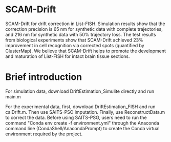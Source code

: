 # SCAM-Drift
SCAM-Drift for drift correction in List-FISH. Simulation results show that the correction precision is 65 nm for synthetic data with complete trajectories, and 216 nm for synthetic data with 50% trajectory loss. The test results from biological experiments show that SCAM-Drift achieved 23% improvement in cell recognition via corrected spots (quantified by ClusterMap). We believe that SCAM-Drift helps to promote the development and maturation of List-FISH for intact brain tissue sections.


# Brief introduction
For simulation data, download DriftEstimation_Simulite directly and run main.m

For the experimental data, first, download DriftEstimation_FISH and run calDrift.m. Then use SAITS-PSO imputation. Finally, use ReconstructData.m to correct the data. Before using SAITS-PSO, users need to run the command "Conda env create -f environment.yml" through the Anaconda command line (CondaShell/AnacondaPrompt) to create the Conda virtual environment required by the project.
